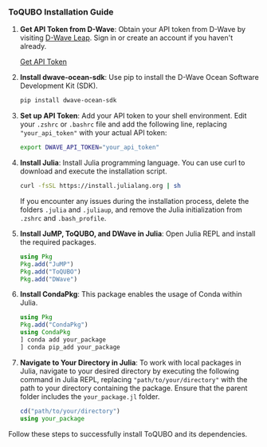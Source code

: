 ### ToQUBO Installation Guide

1. **Get API Token from D-Wave**: Obtain your API token from D-Wave by visiting [D-Wave Leap](https://cloud.dwavesys.com/leap/). Sign in or create an account if you haven't already.

    [Get API Token](https://cloud.dwavesys.com/leap/)

2. **Install dwave-ocean-sdk**: Use pip to install the D-Wave Ocean Software Development Kit (SDK).

    ```sh
    pip install dwave-ocean-sdk
    ```

3. **Set up API Token**: Add your API token to your shell environment. Edit your `.zshrc` or `.bashrc` file and add the following line, replacing `"your_api_token"` with your actual API token:

    ```sh
    export DWAVE_API_TOKEN="your_api_token"
    ```

4. **Install Julia**: Install Julia programming language. You can use curl to download and execute the installation script.

    ```sh
    curl -fsSL https://install.julialang.org | sh
    ```

    If you encounter any issues during the installation process, delete the folders `.julia` and `.juliaup`, and remove the Julia initialization from `.zshrc` and `.bash_profile`.

5. **Install JuMP, ToQUBO, and DWave in Julia**: Open Julia REPL and install the required packages.

    ```julia
    using Pkg
    Pkg.add("JuMP")
    Pkg.add("ToQUBO")
    Pkg.add("DWave")
    ```

6. **Install CondaPkg**: This package enables the usage of Conda within Julia.

    ```julia
    using Pkg
    Pkg.add("CondaPkg")
    using CondaPkg
    ] conda add your_package
    ] conda pip_add your_package
    ```
7. **Navigate to Your Directory in Julia**: To work with local packages in Julia, navigate to your desired directory by executing the following command in Julia REPL, replacing `"path/to/your/directory"` with the path to your directory containing the package. Ensure that the parent folder includes the `your_package.jl` folder.

    ```julia
    cd("path/to/your/directory")
    using your_package
    ```

Follow these steps to successfully install ToQUBO and its dependencies.
